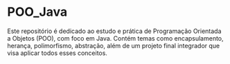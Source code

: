 # POO_Java
Este repositório é dedicado ao estudo e prática de Programação Orientada a Objetos (POO), com foco em Java. Contém temas como encapsulamento, herança, polimorfismo, abstração, além de um projeto final integrador que visa aplicar todos esses conceitos.
